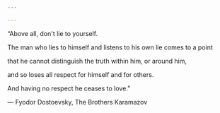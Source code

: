 ```yaml
---

---
```


“Above all, don't lie to yourself.

The man who lies to himself and listens to his own lie comes to a point

that he cannot distinguish the truth within him, or around him,

and so loses all respect for himself and for others.

And having no respect he ceases to love.”

― Fyodor Dostoevsky, The Brothers Karamazov
